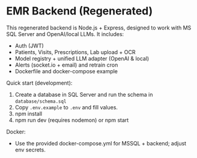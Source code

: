 
EMR Backend (Regenerated)
=========================

This regenerated backend is Node.js + Express, designed to work with MS SQL Server and OpenAI/local LLMs.
It includes:
- Auth (JWT)
- Patients, Visits, Prescriptions, Lab upload + OCR
- Model registry + unified LLM adapter (OpenAI & local)
- Alerts (socket.io + email) and retrain cron
- Dockerfile and docker-compose example

Quick start (development):
1. Create a database in SQL Server and run the schema in `database/schema.sql`
2. Copy `.env.example` to `.env` and fill values.
3. npm install
4. npm run dev  (requires nodemon) or npm start

Docker:
- Use the provided docker-compose.yml for MSSQL + backend; adjust env secrets.
